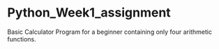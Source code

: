 # Python_Week1_assignment
Basic Calculator Program for a beginner containing only four arithmetic functions. 
